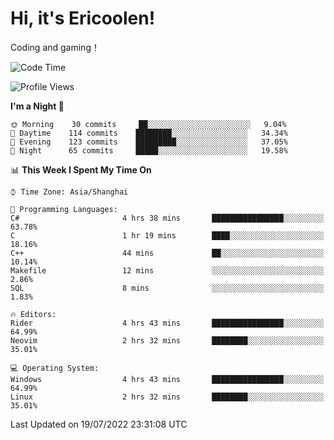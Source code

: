 # Hi, it's Ericoolen!
Coding and gaming！

<!--START_SECTION:waka-->
![Code Time](http://img.shields.io/badge/Code%20Time-336%20hrs%2012%20mins-blue)

![Profile Views](http://img.shields.io/badge/Profile%20Views-3-blue)

**I'm a Night 🦉** 

```text
🌞 Morning    30 commits     ██░░░░░░░░░░░░░░░░░░░░░░░   9.04% 
🌆 Daytime    114 commits    ████████░░░░░░░░░░░░░░░░░   34.34% 
🌃 Evening    123 commits    █████████░░░░░░░░░░░░░░░░   37.05% 
🌙 Night      65 commits     █████░░░░░░░░░░░░░░░░░░░░   19.58%

```


📊 **This Week I Spent My Time On** 

```text
⌚︎ Time Zone: Asia/Shanghai

💬 Programming Languages: 
C#                       4 hrs 38 mins       ████████████████░░░░░░░░░   63.78% 
C                        1 hr 19 mins        ████░░░░░░░░░░░░░░░░░░░░░   18.16% 
C++                      44 mins             ██░░░░░░░░░░░░░░░░░░░░░░░   10.14% 
Makefile                 12 mins             ░░░░░░░░░░░░░░░░░░░░░░░░░   2.86% 
SQL                      8 mins              ░░░░░░░░░░░░░░░░░░░░░░░░░   1.83%

🔥 Editors: 
Rider                    4 hrs 43 mins       ████████████████░░░░░░░░░   64.99% 
Neovim                   2 hrs 32 mins       ████████░░░░░░░░░░░░░░░░░   35.01%

💻 Operating System: 
Windows                  4 hrs 43 mins       ████████████████░░░░░░░░░   64.99% 
Linux                    2 hrs 32 mins       ████████░░░░░░░░░░░░░░░░░   35.01%

```


 Last Updated on 19/07/2022 23:31:08 UTC
<!--END_SECTION:waka-->

